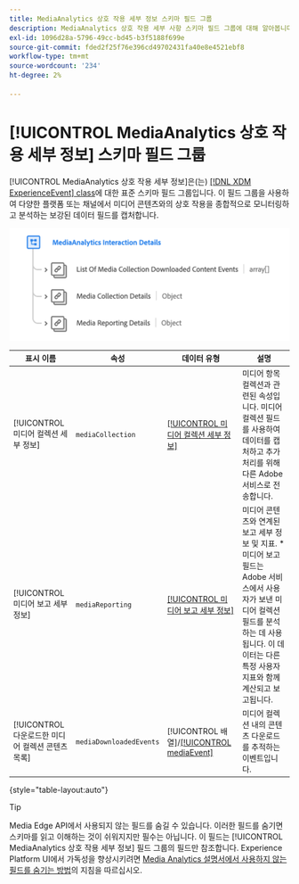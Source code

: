 ```yaml
---
title: MediaAnalytics 상호 작용 세부 정보 스키마 필드 그룹
description: MediaAnalytics 상호 작용 세부 사항 스키마 필드 그룹에 대해 알아봅니다.
exl-id: 1096d28a-5796-49cc-bd45-b3f5188f699e
source-git-commit: fded2f25f76e396cd49702431fa40e8e4521ebf8
workflow-type: tm+mt
source-wordcount: '234'
ht-degree: 2%

---
```


# [!UICONTROL MediaAnalytics 상호 작용 세부 정보] 스키마 필드 그룹

[!UICONTROL MediaAnalytics 상호 작용 세부 정보]은(는) [[!DNL XDM ExperienceEvent] class](../../classes/experienceevent.md)에 대한 표준 스키마 필드 그룹입니다. 이 필드 그룹을 사용하여 다양한 플랫폼 또는 채널에서 미디어 콘텐츠와의 상호 작용을 종합적으로 모니터링하고 분석하는 보강된 데이터 필드를 캡처합니다.

![[!UICONTROL MediaAnalytics 상호 작용 세부 정보] 스키마 필드 그룹의 스키마 다이어그램입니다.](../../images/field-groups/mediaanalytics-interaction.png)

| 표시 이름 | 속성 | 데이터 유형 | 설명 |
|---| --- | --- | --- |
| [!UICONTROL 미디어 컬렉션 세부 정보] | `mediaCollection` | [[!UICONTROL 미디어 컬렉션 세부 정보]](../../data-types/media-collection-details.md) | 미디어 항목 컬렉션과 관련된 속성입니다. 미디어 컬렉션 필드를 사용하여 데이터를 캡처하고 추가 처리를 위해 다른 Adobe 서비스로 전송합니다. |
| [!UICONTROL 미디어 보고 세부 정보] | `mediaReporting` | [[!UICONTROL 미디어 보고 세부 정보]](../../data-types/media-reporting-details.md) | 미디어 콘텐츠와 연계된 보고 세부 정보 및 지표. * 미디어 보고 필드는 Adobe 서비스에서 사용자가 보낸 미디어 컬렉션 필드를 분석하는 데 사용됩니다. 이 데이터는 다른 특정 사용자 지표와 함께 계산되고 보고됩니다. |
| [!UICONTROL 다운로드한 미디어 컬렉션 콘텐츠 목록] | `mediaDownloadedEvents` | [!UICONTROL 배열]/[[!UICONTROL mediaEvent]](../../data-types/media-event-information.md) | 미디어 컬렉션 내의 콘텐츠 다운로드를 추적하는 이벤트입니다. |

{style="table-layout:auto"}

>[!TIP]
>
>Media Edge API에서 사용되지 않는 필드를 숨길 수 있습니다. 이러한 필드를 숨기면 스키마를 읽고 이해하는 것이 쉬워지지만 필수는 아닙니다. 이 필드는 [!UICONTROL MediaAnalytics 상호 작용 세부 정보] 필드 그룹의 필드만 참조합니다. Experience Platform UI에서 가독성을 향상시키려면 [Media Analytics 설명서에서 사용하지 않는 필드를 숨기는 방법](https://experienceleague.adobe.com/docs/media-analytics/using/implementation/edge-recommended/media-edge-sdk/implementation-edge.html#set-up-the-schema-in-adobe-experience-platform)의 지침을 따르십시오.

<!-- 
>[!NOTE]
>
>Schemas contain fields that are not used in every context or situation. They provide a potential blueprint to map an object. Schemas displayed for the Media Edge API Collection or Reporting data types only portray the relevant fields. You can manually select and deselect the fields that you want to use if you intend to use a schema for the Media Edge API interaction. You can find instructions on [hiding unnecessary fields](https://experienceleague.adobe.com/docs/media-analytics/using/implementation/edge-recommended/media-edge-sdk/implementation-edge.html#set-up-the-schema-in-adobe-experience-platform) in the guide to install Media Analytics with Experience Platform Edge.
 -->
